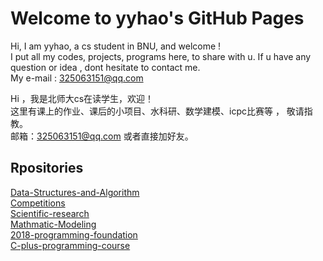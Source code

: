 # Welcome to yyhao's GitHub Pages

Hi, I am yyhao, a cs student in BNU, and welcome !  
I put all my codes, projects, programs here, to share with u. If u have any question or idea , dont hesitate to contact me.  
My e-mail : 325063151@qq.com  

Hi ，我是北师大cs在读学生，欢迎！  
这里有课上的作业、课后的小项目、水科研、数学建模、icpc比赛等 ， 敬请指教。  
邮箱：325063151@qq.com 或者直接加好友。  

## Rpositories  

 [Data-Structures-and-Algorithm](https://github.com/yyhaos/Data-Structures-and-Algorithms)  
 [Competitions](https://github.com/yyhaos/Competitions)  
 [Scientific-research](https://github.com/yyhaos/Scientific-research)  
 [Mathmatic-Modeling](https://github.com/yyhaos/Mathmatic-Modeling)  
 [2018-programming-foundation](https://github.com/yyhaos/2018-programming-foundation)  
 [C-plus-programming-course](https://github.com/yyhaos/C-plus-programming-course)  
